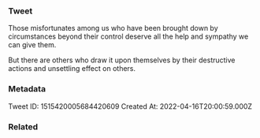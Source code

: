 ### Tweet
Those misfortunates among us who have been brought down by circumstances beyond their control deserve all the help and sympathy we can give them.

But there are others who draw it upon themselves by their destructive actions and unsettling effect on others.

### Metadata
Tweet ID: 1515420005684420609
Created At: 2022-04-16T20:00:59.000Z

### Related

